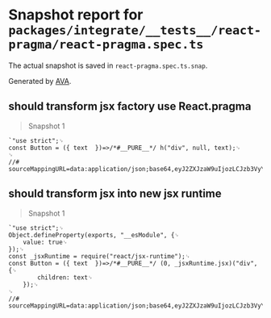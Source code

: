 # Snapshot report for `packages/integrate/__tests__/react-pragma/react-pragma.spec.ts`

The actual snapshot is saved in `react-pragma.spec.ts.snap`.

Generated by [AVA](https://avajs.dev).

## should transform jsx factory use React.pragma

> Snapshot 1

    `"use strict";␊
    const Button = ({ text  })=>/*#__PURE__*/ h("div", null, text);␊
    ␊
    //# sourceMappingURL=data:application/json;base64,eyJ2ZXJzaW9uIjozLCJzb3VyY2VzIjpbInRlc3QudHN4Il0sInNvdXJjZXNDb250ZW50IjpbIlxuICBjb25zdCBCdXR0b24gPSAoeyB0ZXh0IH0pID0+IChcbiAgICA8ZGl2PlxuICAgICAge3RleHR9XG4gICAgPC9kaXY+XG4gIClcbiJdLCJuYW1lcyI6WyJCdXR0b24iLCJ0ZXh0IiwiZGl2Il0sIm1hcHBpbmdzIjoiO0FBQ0UsTUFBTUEsU0FBUyxDQUFDLEVBQUVDLEtBQUksRUFBRSxpQkFDdEIsRUFBQ0MsYUFDRUQifQ==`

## should transform jsx into new jsx runtime

> Snapshot 1

    `"use strict";␊
    Object.defineProperty(exports, "__esModule", {␊
        value: true␊
    });␊
    const _jsxRuntime = require("react/jsx-runtime");␊
    const Button = ({ text  })=>/*#__PURE__*/ (0, _jsxRuntime.jsx)("div", {␊
            children: text␊
        });␊
    ␊
    //# sourceMappingURL=data:application/json;base64,eyJ2ZXJzaW9uIjozLCJzb3VyY2VzIjpbInRlc3QudHN4Il0sInNvdXJjZXNDb250ZW50IjpbIlxuICBjb25zdCBCdXR0b24gPSAoeyB0ZXh0IH0pID0+IChcbiAgICA8ZGl2PlxuICAgICAge3RleHR9XG4gICAgPC9kaXY+XG4gIClcbiJdLCJuYW1lcyI6WyJCdXR0b24iLCJ0ZXh0IiwiZGl2Il0sIm1hcHBpbmdzIjoiOzs7OztBQUNFLE1BQU1BLFNBQVMsQ0FBQyxFQUFFQyxLQUFJLEVBQUUsaUJBQ3RCLHFCQUFDQztrQkFDRUQifQ==`
